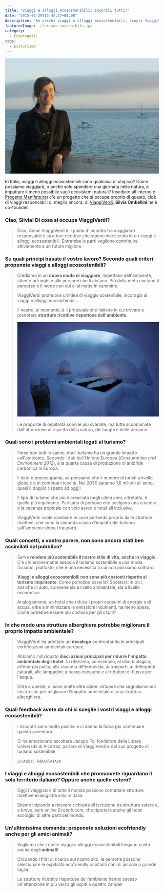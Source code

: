 ```yaml
---
title: "Viaggi e alloggi ecosostenibili: scoprili tutti!"
date: "2015-01-29T15:42:37+00:00"
description: "Se cerchi viaggi e alloggi ecosostenibili, scopri ViaggiVerdi e consulta tutte le opportunità offerte dal suo sito!"
featuredImage: ./turismo-sostenibile.jpg
category:
  - Ecoprogetti
tags:
  - Ecoturismo
---
```


![Silvia Ombellini](./silvia-ombellini.jpg)

In Italia, viaggi e alloggi ecosostenibili sono qualcosa di utopico?
Come possiamo viaggiare, o anche solo spendere una giornata nella natura, e impattare il meno possibile sugli ecosistemi naturali?
Insediato all'interno di [Progetto Manifattura](http://www.progettomanifattura.it)) c'è un progetto che si occupa proprio di questo, cioè di viaggi responsabili o, meglio ancora, di [ViaggiVerdi](http://viaggiverdi.it).
**Silvia Ombellini** ne è co-founder.

### Ciao, Silvia! Di cosa si occupa ViaggiVerdi?

> Ciao, Anna! ViaggiVerdi è il punto d'incontro tra viaggiatori responsabili e strutture ricettive che stanno investendo in un viaggi e alloggi ecosostenibili. Entrambe le parti vogliono contribuire attivamente a un futuro migliore.

### Su quali principi basate il vostro lavoro? Secondo quali criteri proponete viaggi e alloggi ecosostenibili?

> Crediamo in un **nuovo modo di viaggiare**, rispettoso dell'ambiente, attento ai luoghi e alle persone che li abitano. Più della meta contano il percorso e il modo con cui ci si mette in cammino.
>
> ViaggiVerdi promuove un'idea di viaggio sostenibile, incoragia ai viaggi e alloggi ecosostenibili.
>
> Il nostro, al momento, è il principale sito italiano in cui trovare e prenotare **strutture ricettive rispettose dell'ambiente**.
>
> ![Igloo di ghiaccio nel Rifugio ecosostenibile "Bella Vista", Senales, Bolzano](./igloo.jpg)
>
> Le proposte di ospitalità sono le più svariate, ma tutte accomunate dall'attenzione al rispetto della natura, dei luoghi e delle persone.

### Quali sono i problemi ambientali legati al turismo?

> Forse non tutti lo sanno, ma il turismo ha un grande impatto sull'ambiente. Secondo i dati dell'Unione Europea (_Consumption and Environment 2012_), è la quarta causa di produzione di anidride carbonica in Europa.
>
> Il dato è preoccupante, se pensiamo che il numero di turisti a livello globale è in continua crescita. Nel 2030 saranno 1,8 milioni all'anno, quasi il doppio rispetto ad oggi!
>
> Il tipo di turismo che più è cresciuto negli ultimi anni, oltretutto, è quello più inquinante. Parliamo di persone che scelgono una crociera o la vacanza tropicale con volo aereo e hotel all inclusive.
>
> ViaggiVerdi vuole cambiare le cose partendo proprio dalle strutture ricettive, che sono la seconda causa d'impatto del turismo sull'ambiente dopo i trasporti.

### Quali concetti, a vostro parere, non sono ancora stati ben assimilati dal pubblico?

> Serve **rendere più sostenibile il nostro stile di vita, anche in viaggio**. C'è chi erronemante associa il turismo sostenibile a una moda. Diciamo, piuttosto, che è una necessità a cui non possiamo sottrarci.
>
> **Viaggi e alloggi ecosostenibili non sono più costosti rispetto al turismo inquinante**. Come potrebbe esserlo? Spostarsi in bici, anziché in auto, conviene sia a livello ambientale, sia a livello economico.
>
> Analogamente, un hotel che riduca i propri consumi di energia e di acqua, oltre a minimizzare le emissioni inquinanti, ha meno spese. Come potrebbe essere più costoso per gli ospiti?

### In che modo una struttura alberghiera potrebbe migliorare il proprio impatto ambientale?

> ViaggiVerdi ha adottato un **decalogo** confrontando le principali certificazioni ambientali europee.
>
> Abbiamo individuato **dieci azioni principali per ridurre l'impatto ambientale degli hotel**: Ci riferiamo, ad esempio, al cibo biologico, all'energia pulita, alla raccolta differenziata, ai trasporti, ai detergenti naturali, alle lampadine a basso consumo e ai riduttori di flusso per l'acqua.
>
> Oltre a queste, ci sono molte altre azioni virtuose che segnaliamo sul nostro sito per migliorare l'impatto ambientale di una struttura alberghiera.

### Quali feedback avete da chi si sceglie i vostri viaggi e alloggi ecosostenibili?

> I riscontri sono molto positivi e ci danno la forza per continuare questa avventura.
>
> Ci ha emozionato ascoltare Jacopo Fo, fondatore della Libera Università di Alcatraz, parlare di ViaggiVerdi e del suo progetto di turismo sostenibile.
>
> `youtube: kdKAolA1AcA`

### I viaggi e alloggi ecosostenibili che promuovete riguardano il solo territorio italiano? Oppure anche quello estero?

> Oggi i viaggiatori di tutto il mondo possono contattare strutture ricettive ecologiche solo in Italia.
>
> Stiamo iniziando a ricevere richieste di iscrizione da strutture estere e, a breve, sarà online _Ecobnb.com_, che riporterà anche gli hotel ecologici di altre parti del mondo.

### Un'ultimissima domanda: proponete soluzioni ecofriendly anche per gli amici animali?

> Vogliamo che i nostri viaggi e alloggi ecosostenibili tengano conto anche degli **animali**!
>
> Cliccando i filtri di ricerca sul nostro sito, le persone possono selezionare le ospitalità ecofriendly ospitanti cani di piccola o grande taglia.
>
> Le strutture ricettive rispettose dell'ambiente hanno spesso un'attenzione in più verso gli ospiti a quattro zampe!
